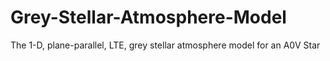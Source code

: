 # Grey-Stellar-Atmosphere-Model
The 1-D, plane-parallel, LTE, grey stellar atmosphere model for an A0V Star

